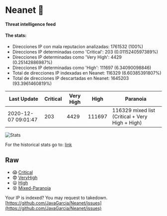 # Neanet :hocho:
#### Threat intelligence feed
#### The stats:

- Direcciones IP con mala reputacion analizadas: 1761532 (100%)
- Direcciones IP determinadas como 'Critical':  203 (0.0115240597389%)
- Direcciones IP determinadas como 'Very High':  4429 (0.25142886987%)
- Direcciones IP determinadas como 'High':  111697 (6.34090098846)
- Total de direcciones IP indexadas en Neanet:  116329 (6.60385391807%)
- Total de direcciones IP descartadas en Neanet:  1645203 (93.3961460819%)

| Last Update | Critical | Very High | High | Paranoia |
| --- | --- | --- | --- | --- |
| 2020-12-07 09:01:47 | 203 | 4429 | 111697 | 116329 mixed list (Critical + Very High + High)|

![Stats](https://docs.google.com/spreadsheets/d/e/2PACX-1vSnaNMIXVabIpDJjufMlzH7poXnshF3mgd8Is1g9ytUEzVsP5my4Trn8f-xkoLLQ38xpL3HtmUexLo6/pubchart?oid=501124687&format=image)

For the historical stats go to: [link](/stats.csv)
## Raw
- :scream: [Critical](https://raw.githubusercontent.com/JavaGarcia/Neanet/master/blacklists/neanet_critical.txt)
- :fearful: [VeryHigh](https://raw.githubusercontent.com/JavaGarcia/Neanet/master/blacklists/neanet_veryHigh.txtt)
- :frowning: [High](https://raw.githubusercontent.com/JavaGarcia/Neanet/master/blacklists/neanet_high.txt)
- :dizzy_face: [Mixed-Paranoia](https://raw.githubusercontent.com/JavaGarcia/Neanet/master/blacklists/neanet_all.txt)


Your IP is indexed? You may request to takedown. [https://github.com/JavaGarcia/Neanet/issues](https://github.com/JavaGarcia/Neanet/issues)


















































































































































































































































































































































































































































































































































































































































































































































































































































































































































































































































































































































































































































































































































































































































































































































































































































































































































































































































































































































































































































































































































































































































































































































































































































































































































































































































































































